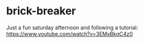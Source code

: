 # brick-breaker
Just a fun saturday afternoon and following a tutorial: https://www.youtube.com/watch?v=3EMxBkqC4z0
